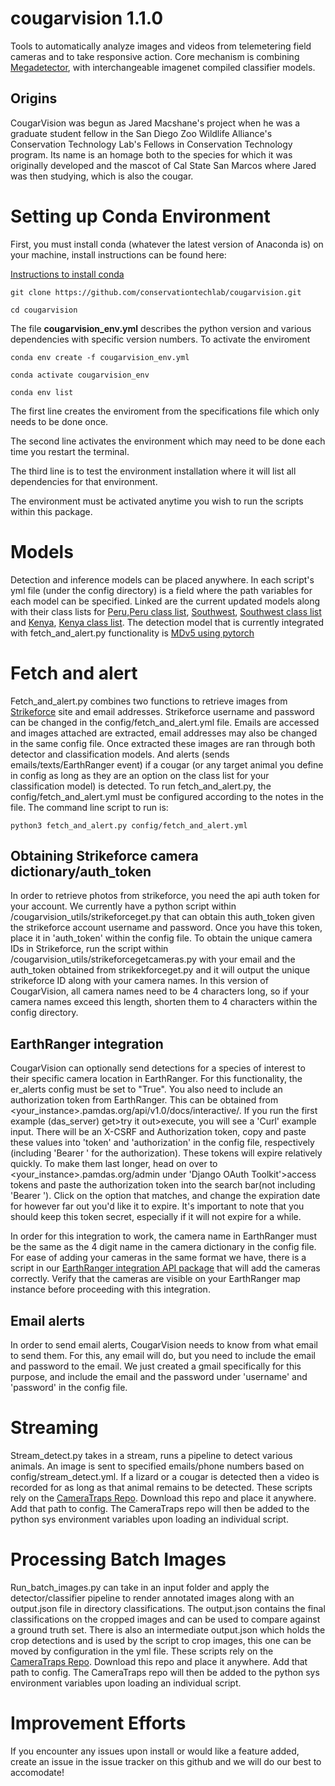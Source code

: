 # cougarvision 1.1.0
Tools to automatically analyze images and videos from telemetering field cameras and to take responsive action. Core mechanism is combining [Megadetector](https://github.com/microsoft/CameraTraps), with interchangeable imagenet compiled classifier models.

## Origins

CougarVision was begun as Jared Macshane's project when he was a
graduate student fellow in the San Diego Zoo Wildlife Alliance's
Conservation Technology Lab's Fellows in Conservation Technology
program. Its name is an homage both to the species for which it was
originally developed and the mascot of Cal State San Marcos where
Jared was then studying, which is also the cougar.

# Setting up Conda Environment
First, you must install conda (whatever the latest version of Anaconda is) on your machine, install instructions can be found here:

[Instructions to install conda](https://conda.io/projects/conda/en/latest/user-guide/install/index.html)

```
git clone https://github.com/conservationtechlab/cougarvision.git

cd cougarvision
```
The file **cougarvision_env.yml** describes the python version and various dependencies with specific version numbers. To activate the enviroment

```
conda env create -f cougarvision_env.yml

conda activate cougarvision_env

conda env list
```

The first line creates the enviroment from the specifications file which only needs to be done once. 

The second line activates the environment which may need to be done each time you restart the terminal.

The third line is to test the environment installation where it will list all dependencies for that environment.

The environment must be activated anytime you wish to run the scripts within this package. 

# Models

Detection and inference models can be placed anywhere. In each script's yml file (under the config directory) is a field where the path variables for each model can be specified. Linked are the current updated models along with their class lists for [Peru](https://sandiegozoo.box.com/s/jfw7ih8xedzsn83to91pg6gvaq1nj5bl),[Peru class list](https://sandiegozoo.box.com/s/xng8erxrvw6nz98h8xjtk8avnopfz6ev), [Southwest](https://sandiegozoo.box.com/s/x63lnaxw8hag39mczeommqy9tw4t0ht9), [Southwest class list](https://sandiegozoo.box.com/s/hn8nput5pxjc3toao57gfn4h6zo1lyng) and [Kenya](https://sandiegozoo.box.com/s/cwn5wss9gjibvf57xop2zgfmlih512lt), [Kenya class list](https://sandiegozoo.box.com/s/f5athitml7bedix0ubnccyg8npvsr6ip). The detection model that is currently integrated with fetch_and_alert.py functionality is [MDv5 using pytorch](https://github.com/ecologize/CameraTraps/releases/download/v5.0/md_v5a.0.0.pt)

# Fetch and alert
Fetch_and_alert.py combines two functions to retrieve images from [Strikeforce](https://www.strikeforcewireless.com) site and email addresses. Strikeforce username and password can be changed in the config/fetch_and_alert.yml file. Emails are accessed and images attached are extracted, email addresses may also be changed in the same config file. Once extracted these images are ran through both detector and classification models. And alerts (sends emails/texts/EarthRanger event) if a cougar (or any target animal you define in config as long as they are an option on the class list for your classification model) is detected.
To run fetch_and_alert.py, the config/fetch_and_alert.yml must be configured according to the notes in the file. The command line script to run is:

```
python3 fetch_and_alert.py config/fetch_and_alert.yml

```

## Obtaining Strikeforce camera dictionary/auth_token
In order to retrieve photos from strikeforce, you need the api auth token for your account. We currently have a python script within /cougarvision_utils/strikeforceget.py that can obtain this auth_token given the strikeforce account username and password. 
Once you have this token, place it in 'auth_token' within the config file. 
To obtain the unique camera IDs in Strikeforce, run the script within /cougarvision_utils/strikeforcegetcameras.py with your email and the auth_token obtained from strikekforceget.py and it will output the unique strikeforce ID along with your camera names. 
In this version of CougarVision, all camera names need to be 4 characters long, so if your camera names exceed this length, shorten them to 4 characters within the config directory. 

## EarthRanger integration
CougarVision can optionally send detections for a species of interest to their specific camera location in EarthRanger. 
For this functionality, the er_alerts config must be set to "True". 
You also need to include an authorization token from EarthRanger. This can be obtained from <your_instance>.pamdas.org/api/v1.0/docs/interactive/. If you run the first example (das_server) get>try it out>execute, you will see a 'Curl' example input. There will be an X-CSRF and Authorization token, copy and paste these values into 'token' and 'authorization' in the config file, respectively (including 'Bearer ' for the authorization). These tokens will expire relatively quickly. To make them last longer, head on over to <your_instance>.pamdas.org/admin under 'Django OAuth Toolkit'>access tokens and paste the authorization token into the search bar(not including 'Bearer '). Click on the option that matches, and change the expiration date for however far out you'd like it to expire. It's important to note that you should keep this token secret, especially if it will not expire for a while.

In order for this integration to work, the camera name in EarthRanger must be the same as the 4 digit name in the camera dictionary in the config file. For ease of adding your cameras in the same format we have, there is a script in our [EarthRanger integration API package](https://github.com/conservationtechlab/sageranger/blob/main/sageranger/post_camera_er.py) that will add the cameras correctly. Verify that the cameras are visible on your EarthRanger map instance before proceeding with this integration.

## Email alerts
In order to send email alerts, CougarVision needs to know from what email to send them. For this, any email will do, but you need to include the email and password to the email. We just created a gmail specifically for this purpose, and include the email and the password under 'username' and 'password' in the config file. 

# Streaming
Stream_detect.py takes in a stream, runs a pipeline to detect various animals. An image is sent to specified emails/phone numbers based on config/stream_detect.yml.
If a lizard or a cougar is detected then a video is recorded for as long as that animal remains to be detected.
These scripts rely on the [CameraTraps Repo](https://github.com/microsoft/CameraTraps). Download this repo and place it anywhere. Add that path to config. The CameraTraps repo will then be added to the python sys environment variables upon loading an individual script.

# Processing Batch Images
Run_batch_images.py can take in an input folder and apply the detector/classifier pipeline to render annotated images along with an output.json file in directory classifications. The output.json contains the final classifications on the cropped images and can be used to compare against a ground truth set. There is also an intermediate output.json which holds the crop detections and is used by the script to crop images, this one can be moved by configuration in the yml file.
These scripts rely on the [CameraTraps Repo](https://github.com/microsoft/CameraTraps). Download this repo and place it anywhere. Add that path to config. The CameraTraps repo will then be added to the python sys environment variables upon loading an individual script.

# Improvement Efforts
If you encounter any issues upon install or would like a feature added, create an issue in the issue tracker on this github and we will do our best to accomodate!
